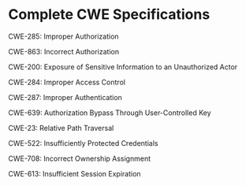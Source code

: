 

# Complete CWE Specifications

CWE-285: Improper Authorization

CWE-863: Incorrect Authorization

CWE-200: Exposure of Sensitive Information to an Unauthorized Actor

CWE-284: Improper Access Control

CWE-287: Improper Authentication

CWE-639: Authorization Bypass Through User-Controlled Key

CWE-23: Relative Path Traversal

CWE-522: Insufficiently Protected Credentials

CWE-708: Incorrect Ownership Assignment

CWE-613: Insufficient Session Expiration